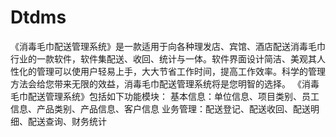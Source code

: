 # Dtdms
 《消毒毛巾配送管理系统》是一款适用于向各种理发店、宾馆、酒店配送消毒毛巾行业的一款软件，软件集配送、收回、统计与一体。软件界面设计简洁、美观其人性化的管理可以使用户轻易上手，大大节省工作时间，提高工作效率。科学的管理方法会给您带来无限的效益，消毒毛巾配送管理系统将是您明智的选择。 《消毒毛巾配送管理系统》包括如下功能模块： 基本信息：单位信息、项目类别、员工信息、产品类别、产品信息、客户信息 业务管理：配送登记、配送收回、配送明细、配送查询、财务统计
